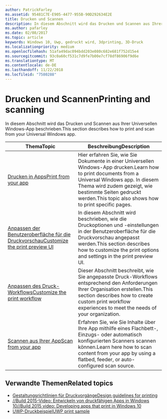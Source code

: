 ```yaml
---
author: PatrickFarley
ms.assetid: 95481C7E-E905-4477-955B-90D292634E2E
title: Drucken und Scannen
description: In diesem Abschnitt wird das Drucken und Scannen aus Ihrer Universellen Windows-App beschrieben.
ms.author: pafarley
ms.date: 02/08/2017
ms.topic: article
keywords: Windows 10, Uwp, gedruckt wird, 3dprinting, 3D-Druck
ms.localizationpriority: medium
ms.openlocfilehash: 51afa49dac094bdd203e080c682e681f752d15e4
ms.sourcegitcommit: 93c0a60cf531c7d9fe7b00e7cf78df86906f9d6e
ms.translationtype: MT
ms.contentlocale: de-DE
ms.lasthandoff: 11/22/2018
ms.locfileid: "7580288"
---
```

# <a name="printing-and-scanning"></a><span data-ttu-id="00ffb-104">Drucken und Scannen</span><span class="sxs-lookup"><span data-stu-id="00ffb-104">Printing and scanning</span></span>


<span data-ttu-id="00ffb-105">In diesem Abschnitt wird das Drucken und Scannen aus Ihrer Universellen Windows-App beschrieben.</span><span class="sxs-lookup"><span data-stu-id="00ffb-105">This section describes how to print and scan from your Universal Windows app.</span></span>

| <span data-ttu-id="00ffb-106">Thema</span><span class="sxs-lookup"><span data-stu-id="00ffb-106">Topic</span></span> | <span data-ttu-id="00ffb-107">Beschreibung</span><span class="sxs-lookup"><span data-stu-id="00ffb-107">Description</span></span> | 
|-------|-------------|
| [<span data-ttu-id="00ffb-108">Drucken in Apps</span><span class="sxs-lookup"><span data-stu-id="00ffb-108">Print from your app</span></span>](print-from-your-app.md) | <span data-ttu-id="00ffb-109">Hier erfahren Sie, wie Sie Dokumente in einer Universellen Windows-App drucken.</span><span class="sxs-lookup"><span data-stu-id="00ffb-109">Learn how to print documents from a Universal Windows app.</span></span> <span data-ttu-id="00ffb-110">In diesem Thema wird zudem gezeigt, wie bestimmte Seiten gedruckt werden.</span><span class="sxs-lookup"><span data-stu-id="00ffb-110">This topic also shows how to print specific pages.</span></span> |
| [<span data-ttu-id="00ffb-111">Anpassen der Benutzeroberfläche für die Druckvorschau</span><span class="sxs-lookup"><span data-stu-id="00ffb-111">Customize the print preview UI</span></span>](customize-the-print-preview-ui.md) | <span data-ttu-id="00ffb-112">In diesem Abschnitt wird beschrieben, wie die Druckoptionen und -einstellungen in der Benutzeroberfläche für die Druckvorschau angepasst werden.</span><span class="sxs-lookup"><span data-stu-id="00ffb-112">This section describes how to customize the print options and settings in the print preview UI.</span></span> |
| [<span data-ttu-id="00ffb-113">Anpassen des Druck-Workflows</span><span class="sxs-lookup"><span data-stu-id="00ffb-113">Customize the print workflow</span></span>](print-workflow-customize.md) | <span data-ttu-id="00ffb-114">Dieser Abschnitt beschreibt, wie Sie angepasste Druck-Workflows entsprechend den Anforderungen Ihrer Organisation erstellen.</span><span class="sxs-lookup"><span data-stu-id="00ffb-114">This section describes how to create custom print workflow experiences to meet the needs of your organization.</span></span>  |
| [<span data-ttu-id="00ffb-115">Scannen aus Ihrer App</span><span class="sxs-lookup"><span data-stu-id="00ffb-115">Scan from your app</span></span>](scan-from-your-app.md) | <span data-ttu-id="00ffb-116">Erfahren Sie, wie Sie Inhalte über Ihre App mithilfe eines Flachbett-, Einzugs- oder automatisch konfigurierten Scanners scannen können.</span><span class="sxs-lookup"><span data-stu-id="00ffb-116">Learn here how to scan content from your app by using a flatbed, feeder, or auto-configured scan source.</span></span>|

## <a name="related-topics"></a><span data-ttu-id="00ffb-117">Verwandte Themen</span><span class="sxs-lookup"><span data-stu-id="00ffb-117">Related topics</span></span>

* [<span data-ttu-id="00ffb-118">Gestaltungsrichtlinien für Druckvorgänge</span><span class="sxs-lookup"><span data-stu-id="00ffb-118">Design guidelines for printing</span></span>](https://msdn.microsoft.com/library/windows/apps/Hh868178)
* [<span data-ttu-id="00ffb-119">//Build 2015-Video: Entwickeln von druckfähigen Apps in Windows 10</span><span class="sxs-lookup"><span data-stu-id="00ffb-119">//Build 2015 video: Developing apps that print in Windows 10</span></span>](https://channel9.msdn.com/Events/Build/2015/2-94)
* [<span data-ttu-id="00ffb-120">UWP-Druckbeispiel</span><span class="sxs-lookup"><span data-stu-id="00ffb-120">UWP print sample</span></span>](http://go.microsoft.com/fwlink/p/?LinkId=619984)
 

